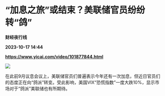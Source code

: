 # “加息之旅”或结束？美联储官员纷纷转“鸽”
**财经夜行线**

**2023-10-17 14:44**

**https://www.yicai.com/video/101877844.html**

![](http://imgcdn.yicai.com/vms-new/2023/10/050ac5fc-b055-424e-88c2-742a2bb7e66c_z3XR.jpg) 

在此前9月议息会议上，美联储官员们普遍表示今年还有一次加息，但近日官员们的态度正在向“鸽派”转变。受此影响，美国VIX“恐慌指数”一度大跌10%，显示市场对于“鸽派”美联储也有所期待。